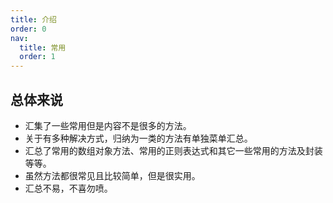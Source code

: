 ```yaml
---
title: 介绍
order: 0
nav:
  title: 常用
  order: 1
---
```


## 总体来说

- 汇集了一些常用但是内容不是很多的方法。
- 关于有多种解决方式，归纳为一类的方法有单独菜单汇总。
- 汇总了常用的数组对象方法、常用的正则表达式和其它一些常用的方法及封装等等。
- 虽然方法都很常见且比较简单，但是很实用。
- 汇总不易，不喜勿喷。
